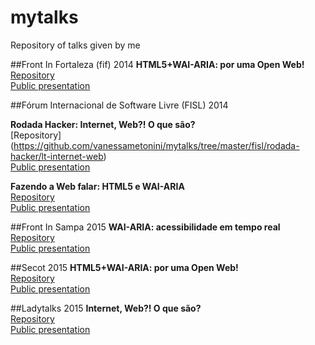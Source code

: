 # mytalks
Repository of talks given by me

##Front In Fortaleza (fif) 2014
**HTML5+WAI-ARIA: por uma Open Web!**  
[Repository](https://github.com/vanessametonini/mytalks/tree/master/fif)  
[Public presentation](http://www.vanessametonini.com.br/fif/)

##Fórum Internacional de Software Livre (FISL) 2014

**Rodada Hacker: Internet, Web?! O que são?**  
[Repository] (https://github.com/vanessametonini/mytalks/tree/master/fisl/rodada-hacker/lt-internet-web)  
[Public presentation](http://www.vanessametonini.com.br/fisl/rodada-hacker/lt-internet-web/)  

**Fazendo a Web falar: HTML5 e WAI-ARIA**  
[Repository](https://github.com/vanessametonini/mytalks/tree/master/fisl/wai-aria)  
[Public presentation](http://www.vanessametonini.com.br/fisl/wai-aria/)

##Front In Sampa 2015
**WAI-ARIA: acessibilidade em tempo real**  
[Repository](https://github.com/vanessametonini/mytalks/tree/master/frontinsampa)  
[Public presentation](http://www.vanessametonini.com.br/frontinsampa/)

##Secot 2015
**HTML5+WAI-ARIA: por uma Open Web!**  
[Repository](https://github.com/vanessametonini/mytalks/tree/master/secot)  
[Public presentation](http://www.vanessametonini.com.br/secot/)

##Ladytalks 2015
**Internet, Web?! O que são?**  
[Repository](https://github.com/vanessametonini/mytalks/tree/master/ladytalks/internet-web)  
[Public presentation](http://www.vanessametonini.com.br/ladytalks/internet-web/?full#1)  